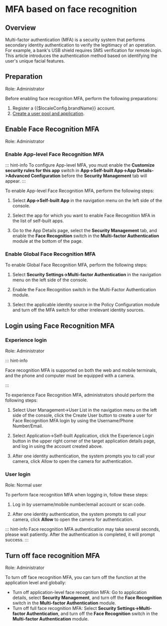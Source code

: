 # MFA based on face recognition

<LastUpdated/>

## Overview

Multi-factor authentication (MFA) is a security system that performs secondary identity authentication to verify the legitimacy of an operation. For example, a bank's USB shield requires SMS verification for remote login. This article introduces the authentication method based on identifying the user's unique facial features.

## Preparation

Role: Administrator

Before enabling face recognition MFA, perform the following preparations:

1. <a :href="`${$themeConfig.consoleDomain}`">Register a {{$localeConfig.brandName}} account</a>.
2. [Create a user pool and application](/guides/basics/authenticate-first-user/use-hosted-login-page.md).

## Enable Face Recognition MFA

Role: Administrator

### Enable App-level Face Recognition MFA

::: hint-info
To configure App-level MFA, you must enable the **Customize security rules for this app** switch in **App->Self-built App->App Details->Advanced Configuration** before the **Security Management** tab will appear.
::: 

To enable App-level Face Recognition MFA, perform the following steps:

1. Select **App->Self-built App** in the navigation menu on the left side of the console.

2. Select the app for which you want to enable Face Recognition MFA in the list of self-built apps.

3. Go to the App Details page, select the **Security Management** tab, and enable the **Face Recognition** switch in the **Multi-factor Authentication** module at the bottom of the page.

### Enable Global Face Recognition MFA

To enable Global Face Recognition MFA, perform the following steps:

1. Select **Security Settings->Multi-factor Authentication** in the navigation menu on the left side of the console.

2. Enable the Face Recognition switch in the Multi-Factor Authentication module.

3. Select the applicable identity source in the Policy Configuration module and turn off the MFA switch for other irrelevant identity sources.

## Login using Face Recognition MFA

### Experience login

Role: Administrator

::: hint-info

Face recognition MFA is supported on both the web and mobile terminals, and the phone and computer must be equipped with a camera.

:::

To experience Face Recognition MFA, administrators should perform the following steps:

1. Select User Management->User List in the navigation menu on the left side of the console, click the Create User button to create a user for Face Recognition MFA login by using the Username/Phone Number/Email.

2. Select Application->Self-built Application, click the Experience Login button in the upper right corner of the target application details page, and log in using the account created above.

3. After one identity authentication, the system prompts you to call your camera, click Allow to open the camera for authentication.

### User login

Role: Normal user

To perform face recognition MFA when logging in, follow these steps:

1. Log in by username/mobile number/email account or scan code.

2. After one identity authentication, the system prompts to call your camera, click **Allow** to open the camera for authentication.

::: hint-info
Face recognition MFA authentication may take several seconds, please wait patiently. After the authentication is completed, it will prompt success.
:::

## Turn off face recognition MFA

Role: Administrator

To turn off face recognition MFA, you can turn off the function at the application level and globally:

* Turn off application-level face recognition MFA: Go to application details, select **Security Management**, and turn off the **Face Recognition** switch in the **Multi-factor Authentication** module.
* Turn off full face recognition MFA: Select **Security Settings->Multi-factor Authentication**, and turn off the **Face Recognition** switch in the **Multi-factor Authentication** module.
